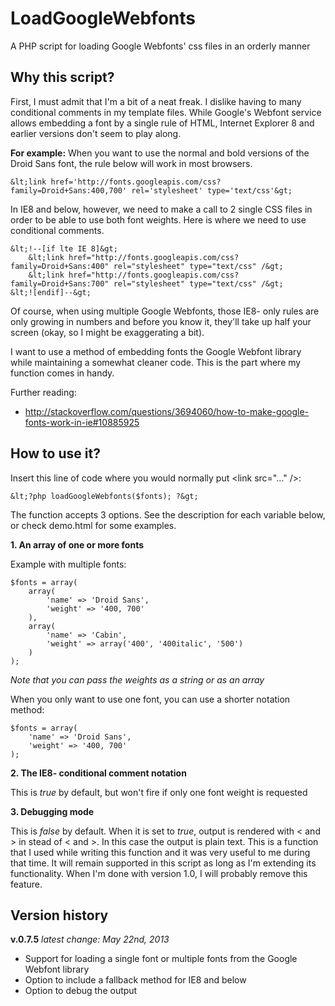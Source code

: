 LoadGoogleWebfonts
==================

A PHP script for loading Google Webfonts' css files in an orderly manner


Why this script?
----------------

First, I must admit that I'm a bit of a neat freak. I dislike having to many conditional comments in my template files. While Google's Webfont service allows embedding a font by a single rule of HTML, Internet Explorer 8 and earlier versions don't seem to play along.

**For example:**
When you want to use the normal and bold versions of the Droid Sans font, the rule below will work in most browsers.

	&lt;link href='http://fonts.googleapis.com/css?family=Droid+Sans:400,700' rel='stylesheet' type='text/css'&gt;

In IE8 and below, however, we need to make a call to 2 single CSS files in order to be able to use both font weights. Here is where we need to use conditional comments.

	&lt;!--[if lte IE 8]&gt;
		&lt;link href="http://fonts.googleapis.com/css?family=Droid+Sans:400" rel="stylesheet" type="text/css" /&gt;
		&lt;link href="http://fonts.googleapis.com/css?family=Droid+Sans:700" rel="stylesheet" type="text/css" /&gt;
	&lt;![endif]--&gt;

Of course, when using multiple Google Webfonts, those IE8- only rules are only growing in numbers and before you know it, they'll take up half your screen (okay, so I might be exaggerating a bit).

I want to use a method of embedding fonts the Google Webfont library while maintaining a somewhat cleaner code. This is the part where my function comes in handy.

Further reading:
- http://stackoverflow.com/questions/3694060/how-to-make-google-fonts-work-in-ie#10885925

How to use it?
-----------------

Insert this line of code where you would normally put &lt;link src="…" /&gt;:

	&lt;?php loadGoogleWebfonts($fonts); ?&gt;

The function accepts 3 options. See the description for each variable below, or check demo.html for some examples.

**1. An array of one or more fonts**

Example with multiple fonts:

	$fonts = array(
		array(
			'name' => 'Droid Sans',
			'weight' => '400, 700'
		),
		array(
			'name' => 'Cabin',
			'weight' => array('400', '400italic', '500')
		)
	);

*Note that you can pass the weights as a string or as an array*

When you only want to use one font, you can use a shorter notation method:

	$fonts = array(
		'name' => 'Droid Sans',
		'weight' => '400, 700'
	);

**2. The IE8- conditional comment notation**

This is *true* by default, but won't fire if only one font weight is requested

**3. Debugging mode**

This is *false* by default. When it is set to *true*, output is rendered with &lt; and &gt; in stead of < and >. In this case the output is plain text.
This is a function that I used while writing this function and it was very useful to me during that time. It will remain supported in this script as long as I'm extending its functionality. When I'm done with version 1.0, I will probably remove this feature.


Version history
---------------

**v.0.7.5** *latest change: May 22nd, 2013*
- Support for loading a single font or multiple fonts from the Google Webfont library
- Option to include a fallback method for IE8 and below
- Option to debug the output
